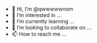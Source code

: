 - 👋 Hi, I’m @qwwwwwnom
- 👀 I’m interested in ...
- 🌱 I’m currently learning ...
- 💞️ I’m looking to collaborate on ...
- 📫 How to reach me ...

<!---
qwwwwwnom/qwwwwwnom is a ✨ special ✨ repository because its `README.md` (this file) appears on your GitHub profile.
You can click the Preview link to take a look at your changes.
--->
